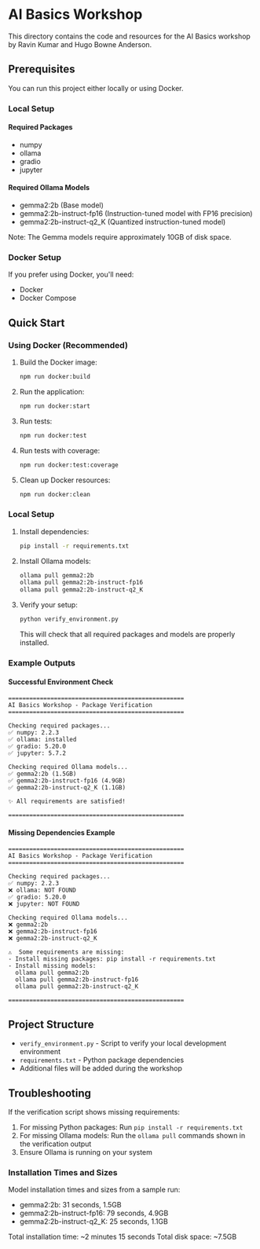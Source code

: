 # AI Basics Workshop

This directory contains the code and resources for the AI Basics workshop by Ravin Kumar and Hugo Bowne Anderson.

## Prerequisites

You can run this project either locally or using Docker.

### Local Setup

#### Required Packages

- numpy
- ollama
- gradio
- jupyter

#### Required Ollama Models

- gemma2:2b (Base model)
- gemma2:2b-instruct-fp16 (Instruction-tuned model with FP16 precision)
- gemma2:2b-instruct-q2_K (Quantized instruction-tuned model)

Note: The Gemma models require approximately 10GB of disk space.

### Docker Setup

If you prefer using Docker, you'll need:

- Docker
- Docker Compose

## Quick Start

### Using Docker (Recommended)

1. Build the Docker image:

   ```bash
   npm run docker:build
   ```

2. Run the application:

   ```bash
   npm run docker:start
   ```

3. Run tests:

   ```bash
   npm run docker:test
   ```

4. Run tests with coverage:

   ```bash
   npm run docker:test:coverage
   ```

5. Clean up Docker resources:

   ```bash
   npm run docker:clean
   ```

### Local Setup

1. Install dependencies:

   ```bash
   pip install -r requirements.txt
   ```

2. Install Ollama models:

   ```bash
   ollama pull gemma2:2b
   ollama pull gemma2:2b-instruct-fp16
   ollama pull gemma2:2b-instruct-q2_K
   ```

3. Verify your setup:

   ```bash
   python verify_environment.py
   ```

   This will check that all required packages and models are properly installed.

### Example Outputs

#### Successful Environment Check

```console
==================================================
AI Basics Workshop - Package Verification
==================================================

Checking required packages...
✅ numpy: 2.2.3
✅ ollama: installed
✅ gradio: 5.20.0
✅ jupyter: 5.7.2

Checking required Ollama models...
✅ gemma2:2b (1.5GB)
✅ gemma2:2b-instruct-fp16 (4.9GB)
✅ gemma2:2b-instruct-q2_K (1.1GB)

✨ All requirements are satisfied!

==================================================
```

#### Missing Dependencies Example

```console
==================================================
AI Basics Workshop - Package Verification
==================================================

Checking required packages...
✅ numpy: 2.2.3
❌ ollama: NOT FOUND
✅ gradio: 5.20.0
❌ jupyter: NOT FOUND

Checking required Ollama models...
❌ gemma2:2b
❌ gemma2:2b-instruct-fp16
❌ gemma2:2b-instruct-q2_K

⚠️  Some requirements are missing:
- Install missing packages: pip install -r requirements.txt
- Install missing models:
  ollama pull gemma2:2b
  ollama pull gemma2:2b-instruct-fp16
  ollama pull gemma2:2b-instruct-q2_K

==================================================
```

## Project Structure

- `verify_environment.py` - Script to verify your local development environment
- `requirements.txt` - Python package dependencies
- Additional files will be added during the workshop

## Troubleshooting

If the verification script shows missing requirements:

1. For missing Python packages: Run `pip install -r requirements.txt`
2. For missing Ollama models: Run the `ollama pull` commands shown in the verification output
3. Ensure Ollama is running on your system

### Installation Times and Sizes

Model installation times and sizes from a sample run:

- gemma2:2b: 31 seconds, 1.5GB
- gemma2:2b-instruct-fp16: 79 seconds, 4.9GB
- gemma2:2b-instruct-q2_K: 25 seconds, 1.1GB

Total installation time: ~2 minutes 15 seconds
Total disk space: ~7.5GB
